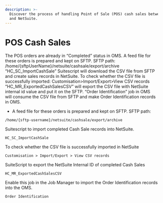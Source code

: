 ```yaml
---
description: >-
  Discover the process of handling Point of Sale (POS) cash sales between HotWax
  and NetSuite.
---
```


# POS Cash Sales

The POS orders are already in “Completed” status in OMS. A feed file for these orders is prepared and kept on SFTP. SFTP path: /home/{sftpUserName}/netsuite/cashsale/export/archive “HC\_SC\_ImportCashSale” Suitescript will download the CSV file from SFTP and create sales records in NetSuite. To check whether the CSV file is successfully imported: Customisation>Import/Export>View CSV records “HC\_MR\_ExportedCashSalesCSV” will export the CSV file with NetSuite internal id value and put it on the SFTP. “Order Identification” job in OMS will consume the CSV file from SFTP and make Order Identification records in OMS.

* A feed file for these orders is prepared and kept on SFTP. SFTP path:

```
/home/{sftp-username}/netsuite/cashsale/export/archive
```

Suitescript to import completed Cash Sale records into NetSuite.

`HC_SC_ImportCashSale`

To check whether the CSV file is successfully imported in NetSuite

`Customisation > Import/Export > View CSV records`

SuiteScript to export the NetSuite Internal ID of completed Cash Sales

`HC_MR_ExportedCashSalesCSV`

Enable this job in the Job Manager to import the Order Identification records into the OMS.

`Order Identification`

